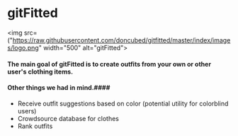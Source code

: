 # gitFitted
<img src=("https://raw.githubusercontent.com/doncubed/gitfitted/master/index/images/logo.png" width="500" alt="gitFitted">
#### The main goal of gitFitted is to create outfits from your own or other user's clothing items. ####

#### Other things we had in mind.####
- Receive outfit suggestions based on color (potential utility for colorblind users)
- Crowdsource database for clothes
- Rank outfits
